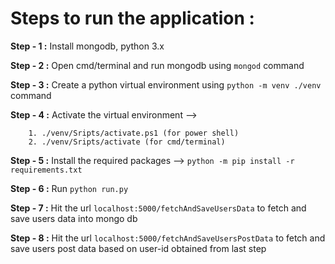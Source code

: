 # Steps to run the application : 

**Step - 1 :** Install mongodb, python 3.x

**Step - 2 :** Open cmd/terminal and run mongodb using `mongod` command

**Step - 3 :** Create a python virtual environment using `python -m venv ./venv` command

**Step - 4 :** Activate the virtual environment --> 
        
        1. ./venv/Sripts/activate.ps1 (for power shell)
        2. ./venv/Sripts/activate (for cmd/terminal)


**Step - 5 :** Install the required packages --> `python -m pip install -r requirements.txt`

**Step - 6 :** Run `python run.py`

**Step - 7 :** Hit the url `localhost:5000/fetchAndSaveUsersData` to fetch and save users data into mongo db

**Step - 8 :** Hit the url `localhost:5000/fetchAndSaveUsersPostData` to fetch and save users post data based on user-id obtained from last step